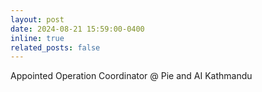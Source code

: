 ```yaml
---
layout: post
date: 2024-08-21 15:59:00-0400
inline: true
related_posts: false
---
```


Appointed Operation Coordinator @ Pie and AI Kathmandu
 